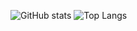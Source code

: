 ![GitHub stats](https://img.shields.io/badge/GitHub-Stats-blue?style=flat-square&logo=github)
![Top Langs](https://img.shields.io/badge/Languages-Top%20Langs-blue?style=flat-square&logo=github)
